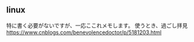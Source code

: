 ## linux
特に書く必要がないですが、一応ここれメモします。
使うとき、過ごし拝見
https://www.cnblogs.com/benevolencedoctor/p/5181203.html